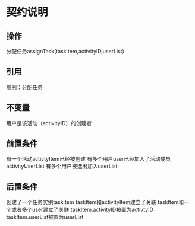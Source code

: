 # 契约说明

## 操作

分配任务assignTask\(taskItem,activityID,userList\)

## 引用

用例：分配任务

## 不变量

用户是该活动（activityID）的创建者

## 前置条件

有一个活动activtyItem已经被创建
有多个用户user已经加入了活动成员activityUserList
有多个用户被选出加入userList

## 后置条件

创建了一个任务实例taskItem
taskItem和activityItem建立了关联
taskItem和一个或者多个user建立了关联
taskItem.activityID被置为activtyID
taskItem.userList被置为userList

